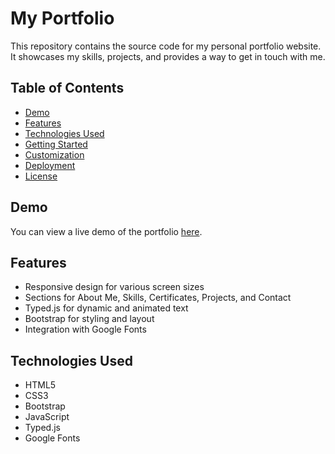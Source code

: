 # My Portfolio

This repository contains the source code for my personal portfolio website. It showcases my skills, projects, and provides a way to get in touch with me.

## Table of Contents

- [Demo](#demo)
- [Features](#features)
- [Technologies Used](#technologies-used)
- [Getting Started](#getting-started)
- [Customization](#customization)
- [Deployment](#deployment)
- [License](#license)

## Demo

You can view a live demo of the portfolio [here](https://your-portfolio-url.com).

## Features

- Responsive design for various screen sizes
- Sections for About Me, Skills, Certificates, Projects, and Contact
- Typed.js for dynamic and animated text
- Bootstrap for styling and layout
- Integration with Google Fonts

## Technologies Used

- HTML5
- CSS3
- Bootstrap
- JavaScript
- Typed.js
- Google Fonts
